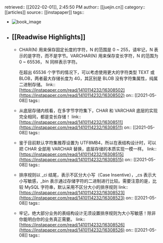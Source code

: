 retrieved:: [[2022-02-01]], 2:45:50 PM
              author:: [[juejin.cn]]
              category:: [[articles]]
              source:: [[instapaper]]
              tags::

- ![book_image](https://readwise-assets.s3.amazonaws.com/static/images/article4.6bc1851654a0.png)
- ## [[Readwise Highlights]]
	- CHAR(N) 用来保存固定长度的字符，N 的范围是 0 ~ 255，请牢记，N 表示的是字符，而不是字节。VARCHAR(N) 用来保存变长字符，N 的范围为 0 ~ 65536， N 同样表示字符。
	  
	  在超出 65536 个字节的情况下，可以考虑使用更大的字符类型 TEXT 或 BLOB，两者最大存储长度为 4G，其区别是 BLOB 没有字符集属性，纯属二进制存储。
	                link:: [https://instapaper.com/read/1410114232/16308502](https://instapaper.com/read/1410114232/16308502)
	                on:: [[2021-05-08]]
	                tags::
	- 从底层存储内核看，在多字节字符集下，CHAR 和 VARCHAR 底层的实现完全相同，都是变长存储！
	                link:: [https://instapaper.com/read/1410114232/16308511](https://instapaper.com/read/1410114232/16308511)
	                on:: [[2021-05-08]]
	                tags::
	- 鉴于目前默认字符集推荐设置为 UTF8MB4，所以在表结构设计时，可以把 CHAR 全部用 VARCHAR 替换，底层存储的本质实现一模一样。
	                link:: [https://instapaper.com/read/1410114232/16308515](https://instapaper.com/read/1410114232/16308515)
	                on:: [[2021-05-08]]
	                tags::
	- 排序规则以 _ci 结尾，表示不区分大小写（Case Insentive），_cs 表示大小写敏感，_bin 表示通过存储字符的二进制进行比较。需要注意的是，比较 MySQL 字符串，默认采用不区分大小的排序规则
	                link:: [https://instapaper.com/read/1410114232/16308523](https://instapaper.com/read/1410114232/16308523)
	                on:: [[2021-05-08]]
	                tags::
	- 牢记，绝大部分业务的表结构设计无须设置排序规则为大小写敏感！除非你能明白你的业务真正需要。
	                link:: [https://instapaper.com/read/1410114232/16308526](https://instapaper.com/read/1410114232/16308526)
	                on:: [[2021-05-08]]
	                tags::